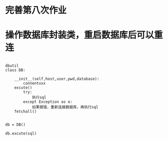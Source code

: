 

# 完善第八次作业
# 操作数据库封装类，重启数据库后可以重连

```

dbutil
class DB:

    __init__(self,host,user,pwd,database):
        connentxxx
    excute()
        try:
            执行sql
        except Exception as e:
            如果报错，重新连接数据库，再执行sql
    fetchall()


db = DB()

db.excute(sql)


```